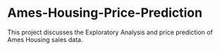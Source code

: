 # Ames-Housing-Price-Prediction

This project discusses the Exploratory Analysis and price prediction of Ames Housing sales data.
